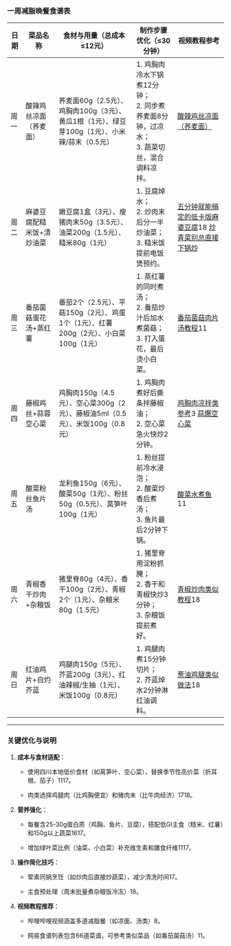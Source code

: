### **一周减脂晚餐食谱表**

| 日期  | 菜品名称          | 食材与用量（总成本≤12元）                                             | 制作步骤优化（≤30分钟）                                                | 视频教程参考                                                                                                                                                                                                                                                                                                                                                                    |
| --- | ------------- | ---------------------------------------------------------- | ------------------------------------------------------------ | ------------------------------------------------------------------------------------------------------------------------------------------------------------------------------------------------------------------------------------------------------------------------------------------------------------------------------------------------------------------------- |
| 周一  | 酸辣鸡丝凉面（荞麦面）   | 荞麦面60g（2.5元）、鸡胸肉100g（3元）、黄瓜1根（1元）、绿豆芽100g（1元）、小米辣/蒜末（0.5元） | 1. 鸡胸肉冷水下锅煮12分钟；  <br>2. 同步煮荞麦面8分钟，过凉水；  <br>3. 蔬菜切丝，混合调料凉拌。 | [酸辣鸡丝凉面（荞麦面）](https://www.bilibili.com/video/BV1tz411i7N5/?spm_id_from=333.337.search-card.all.click&vd_source=ef7a79a9d397bb3255e72c973e38ce01)                                                                                                                                                                                                                          |
| 周二  | 麻婆豆腐配糙米饭+清炒油菜 | 嫩豆腐1盒（3元）、瘦猪肉末50g（3.5元）、油菜200g（1.5元）、糙米80g（1元）             | 1. 豆腐焯水；  <br>2. 炒肉末后分一半炒油菜；  <br>3. 糙米饭提前电饭煲预约。             | [五分钟就能搞定的低卡版麻婆豆腐](https://www.bilibili.com/video/BV1hx4y1k7TA/?spm_id_from=333.337.search-card.all.click&vd_source=ef7a79a9d397bb3255e72c973e38ce01)18                                                                    [炒青菜别总直接下锅炒](https://www.bilibili.com/video/BV1GP411y7EZ/?spm_id_from=333.337.search-card.all.click&vd_source=ef7a79a9d397bb3255e72c973e38ce01) |
| 周三  | 番茄菌菇蛋花汤+蒸红薯   | 番茄2个（2.5元）、平菇150g（2元）、鸡蛋1个（1元）、红薯200g（2元）、小白菜100g（1元）      | 1. 蒸红薯的同时煮汤；  <br>2. 番茄炒汁后加水煮菌菇；  <br>3. 打入蛋花，最后烫小白菜。        | [番茄菌菇肉片汤教程](https://www.bilibili.com/video/BV1Kt4y1g77C/?spm_id_from=333.337.search-card.all.click&vd_source=ef7a79a9d397bb3255e72c973e38ce01)11                                                                                                                                                                                                                          |
| 周四  | 藤椒鸡丝+蒜蓉空心菜    | 鸡胸肉150g（4.5元）、空心菜300g（2元）、藤椒油5ml（0.5元）、米饭100g（0.8元）        | 1. 鸡胸肉煮好后撕条拌藤椒油；  <br>2. 空心菜急火快炒2分钟。                         | [鸡胸肉凉拌类参考](https://www.bilibili.com/video/BV1sy4y1B7uK/?spm_id_from=333.337.search-card.all.click&vd_source=ef7a79a9d397bb3255e72c973e38ce01)3             [蒜爆空心菜](https://www.bilibili.com/video/BV1Bh4y1E7JD/?spm_id_from=333.337.search-card.all.click&vd_source=ef7a79a9d397bb3255e72c973e38ce01)                                                                     |
| 周五  | 酸菜粉丝鱼片汤       | 龙利鱼150g（6元）、酸菜50g（1元）、粉丝50g（0.5元）、莴笋叶100g（1元）              | 1. 粉丝提前冷水浸泡；  <br>2. 酸菜炒香后煮汤；  <br>3. 鱼片最后2分钟下锅。             | [酸菜水煮鱼](https://www.bilibili.com/video/BV1mK411F7oM/?spm_id_from=333.337.search-card.all.click&vd_source=ef7a79a9d397bb3255e72c973e38ce01)11                                                                                                                                                                                                                              |
| 周六  | 青椒香干炒肉+杂粮饭    | 猪里脊80g（4元）、香干100g（2元）、青椒2个（1元）、杂粮米80g（1.5元）                | 1. 猪里脊用淀粉抓腌；  <br>2. 香干和青椒快炒3分钟；  <br>3. 杂粮饭提前煮好。            | [青椒炒肉类似教程](https://www.sohu.com/a/719996635_121119582)18                                                                                                                                                                                                                                                                                                                  |
| 周日  | 红油鸡片+白灼芥蓝     | 鸡腿肉150g（5元）、芥蓝200g（3元）、红油辣椒/生抽（1元）、米饭100g（0.8元）            | 1. 鸡腿肉煮15分钟切片；  <br>2. 芥蓝焯水2分钟淋红油调料。                         | [葱油鸡腿类似做法](https://www.sohu.com/a/719996635_121119582)18                                                                                                                                                                                                                                                                                                                  |

---

### **关键优化与说明**

1. **成本与食材适配**：
    
    - 使用四川本地低价食材（如莴笋叶、空心菜），替换季节性高价菜（折耳根、茄子）1117。
        
    - 肉类选择鸡腿肉（比鸡胸便宜）和猪肉末（比牛肉经济）1718。
        
2. **营养强化**：
    
    - 每餐含25-30g蛋白质（鸡胸、鱼片、豆腐），搭配低GI主食（糙米、红薯）和150g以上蔬菜1617。
        
    - 增加绿叶菜比例（油菜、小白菜）补充维生素和膳食纤维1117。
        
3. **操作简化技巧**：
    
    - 荤素同锅烹饪（如炒肉后直接炒蔬菜），减少清洗时间17。
        
    - 主食预处理（周末批量煮杂粮饭冷冻）18。
        
4. **视频教程推荐**：
    
    - 哔哩哔哩视频涵盖多道减脂餐（如凉面、汤类）8。
        
    - 网易食谱列表包含66道菜谱，可参考类似菜品（如番茄菌菇汤）11。
